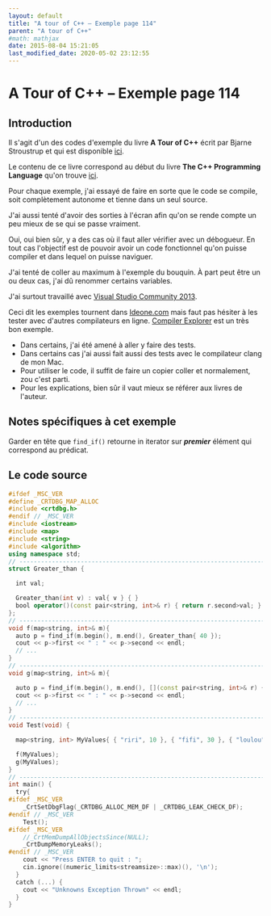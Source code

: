 ```yaml
---
layout: default
title: "A tour of C++ – Exemple page 114"
parent: "A tour of C++"
#math: mathjax
date: 2015-08-04 15:21:05
last_modified_date: 2020-05-02 23:12:55
---
```


# A Tour of C++ – Exemple page 114

## Introduction
Il s'agit d'un des codes d'exemple du livre **A Tour of C++** écrit par Bjarne Stroustrup et qui est disponible [ici](http://www.amazon.fr/Tour-C-Bjarne-Stroustrup/dp/0321958314/ref%3Dsr_1_1?ie=UTF8&qid=1416699327&sr=8-1&keywords=a+tour+of+c%2B%2B). 

Le contenu de ce livre correspond au début du livre **The C++ Programming Language** qu'on trouve [ici](http://www.amazon.fr/The-Programming-Language-Bjarne-Stroustrup/dp/0321563840/ref%3Dpd_sim_eb_3?ie=UTF8&refRID=0CR047TTJV1HA6CVA9XA).

Pour chaque exemple, j'ai essayé de faire en sorte que le code se compile, soit complètement autonome et tienne dans un seul source.

J'ai aussi tenté d'avoir des sorties à l'écran afin qu'on se rende compte un peu mieux de se qui se passe vraiment.

Oui, oui bien sûr, y a des cas où il faut aller vérifier avec un débogueur.
En tout cas l'objectif est de pouvoir avoir un code fonctionnel qu'on puisse compiler et dans lequel on puisse naviguer.

J'ai tenté de coller au maximum à l'exemple du bouquin. À part peut être un ou deux cas, j'ai dû renommer certains variables.

J'ai surtout travaillé avec [Visual Studio Community 2013](http://www.visualstudio.com/products/visual-studio-community-vs).

Ceci dit les exemples tournent dans [Ideone.com](http://ideone.com/) mais faut pas hésiter à les tester avec d'autres compilateurs en ligne. [Compiler Explorer](https://godbolt.org/) est un très bon exemple.

* Dans certains, j'ai été amené à aller y faire des tests.  
* Dans certains cas j'ai aussi fait aussi des tests avec le compilateur clang de mon Mac.  
* Pour utiliser le code, il suffit de faire un copier coller et normalement, zou c'est parti.  
* Pour les explications, bien sûr il vaut mieux se référer aux livres de l'auteur.  


## Notes spécifiques à cet exemple


Garder en tête que `find_if()` retourne in iterator sur ***premier*** élément qui correspond au prédicat.


## Le code source

```cpp
#ifdef _MSC_VER
#define _CRTDBG_MAP_ALLOC
#include <crtdbg.h>
#endif // _MSC_VER
#include <iostream>
#include <map>
#include <string>
#include <algorithm>
using namespace std;
// ----------------------------------------------------------------------------
struct Greater_than {

  int val;

  Greater_than(int v) : val{ v } { }
  bool operator()(const pair<string, int>& r) { return r.second>val; }
};
// ----------------------------------------------------------------------------
void f(map<string, int>& m){
  auto p = find_if(m.begin(), m.end(), Greater_than{ 40 });                     // Returns an iterator to the first element in the range [first,last) for which pred returns true
  cout << p->first << " : " << p->second << endl;
  // ...
}
// ----------------------------------------------------------------------------
void g(map<string, int>& m){                                                    // use a lambda

  auto p = find_if(m.begin(), m.end(), [](const pair<string, int>& r) { return r.second>20; });
  cout << p->first << " : " << p->second << endl;
  // ...
}
// ----------------------------------------------------------------------------
void Test(void) {

  map<string, int> MyValues{ { "riri", 10 }, { "fifi", 30 }, { "loulou", 50 }, };

  f(MyValues);
  g(MyValues);
}
// ----------------------------------------------------------------------------
int main() {
  try{
#ifdef _MSC_VER
    _CrtSetDbgFlag(_CRTDBG_ALLOC_MEM_DF | _CRTDBG_LEAK_CHECK_DF);
#endif // _MSC_VER
    Test();
#ifdef _MSC_VER
    //_CrtMemDumpAllObjectsSince(NULL);                                         // Begins the dump FileNameIn the start of program execution
    _CrtDumpMemoryLeaks();
#endif // _MSC_VER
    cout << "Press ENTER to quit : ";
    cin.ignore((numeric_limits<streamsize>::max)(), '\n');
  }
  catch (...) {
    cout << "Unknowns Exception Thrown" << endl;
  }
}
```


